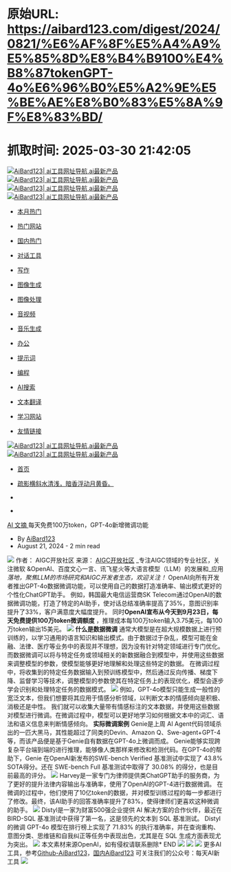 # 原始URL: https://aibard123.com/digest/2024/0821/%E6%AF%8F%E5%A4%A9%E5%85%8D%E8%B4%B9100%E4%B8%87tokenGPT-4o%E6%96%B0%E5%A2%9E%E5%BE%AE%E8%B0%83%E5%8A%9F%E8%83%BD/

# 抓取时间: 2025-03-30 21:42:05

[ ![AiBard123| ai工具网址导航,ai最新产品](https://aibard123.com/assets/images/bt8-expand-light.png) ![AiBard123| ai工具网址导航,ai最新产品](https://aibard123.com/assets/images/bt8-expand-dark.png) ](https://aibard123.com/) [ ![AiBard123| ai工具网址导航,ai最新产品](https://aibard123.com/assets/images/bt.png) ![AiBard123| ai工具网址导航,ai最新产品](https://aibard123.com/assets/images/bt.png) ](https://aibard123.com/)
  * [ 本月热门 ](https://aibard123.com/#00834a9dd147b04c5d53d4368cdb0b57)
  * [ 热门网站 ](https://aibard123.com/#db0311e7ecfedd24d157f0ceb4a0897f)
  * [ 国内热门 ](https://aibard123.com/#21b5cbb2c769010fec3ce029a5f8a4a3)
  * [ 对话工具 ](https://aibard123.com/#8310718935e8ec25ce0350de01e3f7dc)
  * [ 写作 ](https://aibard123.com/#d58e850d9115797306c2edf61ac6ddd8)
  * [ 图像生成 ](https://aibard123.com/#2a7418a5f8f1ca4e054364a9300657df)
  * [ 图像处理 ](https://aibard123.com/#7808a68ee1b34dab43011429a12de19e)
  * [ 音视频 ](https://aibard123.com/#6729afc51f5ac49a828812fa0eb0c82f)
  * [ 音乐生成 ](https://aibard123.com/#e5ce844860451fff3faf3d8f8894971d)
  * [ 办公 ](https://aibard123.com/#db53804b7d726967c58fcc8c9ca03d27)
  * [ 提示词 ](https://aibard123.com/#47b7af9547e034d28fe6f6d439968ac8)
  * [ 编程 ](https://aibard123.com/#41282bf95e43c64d579757573a03cdde)
  * [ AI搜索 ](https://aibard123.com/#fd71852fd52d5e18ef4f9a252f1eac58)
  * [ 文本翻译 ](https://aibard123.com/#81b1637fbe47625dbdf2094acd3b6683)
  * [ 学习网站 ](https://aibard123.com/#2e9ba3fa6e1ed0e9311b3e97f97f9a40)


  * [ 友情链接 ](https://aibard123.com/digest/2024/0821/%E6%AF%8F%E5%A4%A9%E5%85%8D%E8%B4%B9100%E4%B8%87tokenGPT-4o%E6%96%B0%E5%A2%9E%E5%BE%AE%E8%B0%83%E5%8A%9F%E8%83%BD/#friendlink)


[ ![AiBard123| ai工具网址导航,ai最新产品](https://aibard123.com/assets/images/bt.png) ![AiBard123| ai工具网址导航,ai最新产品](https://aibard123.com/assets/images/bt.png) ](https://aibard123.com/digest/2024/0821/%E6%AF%8F%E5%A4%A9%E5%85%8D%E8%B4%B9100%E4%B8%87tokenGPT-4o%E6%96%B0%E5%A2%9E%E5%BE%AE%E8%B0%83%E5%8A%9F%E8%83%BD/ "AiBard123| ai工具网址导航,ai最新产品")
  * [ 首页 ](https://aibard123.com/)


  * [疏影横斜水清浅，暗香浮动月黄昏。](https://aibard123.com/digest/2024/0821/%E6%AF%8F%E5%A4%A9%E5%85%8D%E8%B4%B9100%E4%B8%87tokenGPT-4o%E6%96%B0%E5%A2%9E%E5%BE%AE%E8%B0%83%E5%8A%9F%E8%83%BD/)
  * [](javascript:)
  * [](javascript:)


[ AI 文摘 ](https://aibard123.com/digest/)
每天免费100万token，GPT-4o新增微调功能
  * By [AiBard123](https://aibard123.com/about)
  * August 21, 2024 - 2 min read 


![](https://api.allorigins.win/raw?url=https://mmbiz.qpic.cn/sz_mmbiz_png/bVibMfbuuqMkyeicuSGrxLhXWt3n569gN3CjyibIcq8xRN7nHmlp6IAXAYaKibuRzHZuHxNInUB1TH4xjLfzSEnghg/640?wx_fmt=png&from=appmsg)
作者： AIGC开放社区 来源： [AIGC开放社区](https://mp.weixin.qq.com/s/YR1AIc5ITdTgeAzv0OWI6w)
_专注AIGC领域的专业社区，关注微软 &OpenAI、百度文心一言、讯飞星火等大语言模型（LLM）的发展和_应用 _落地，聚焦LLM的市场研究和AIGC开发者生态，欢迎关注！_
OpenAI向所有开发者推出GPT-4o数据微调功能，可以使用自己的数据打造准确率、输出模式更好的个性化ChatGPT助手。
例如，韩国最大电信运营商SK Telecom通过OpenAI的数据微调功能，打造了特定的AI助手，使对话总结准确率提高了35%，意图识别率提升了33%，客户满意度大幅度提升。
同时**OpenAI宣布从今天到9月23日，每天免费提供100万token微调额度** ，推理成本每100万token输入3.75美元，每100万token输出15美元。
![](https://api.allorigins.win/raw?url=https://mmbiz.qpic.cn/sz_mmbiz_png/bVibMfbuuqMkyeicuSGrxLhXWt3n569gN3EUM7lStiaYmHic7edCkrobRXXXMsE6Yb4YYUA3ibHP2iarYNPSHhTPGNjg/640?wx_fmt=png&from=appmsg)
**什么是数据微调**
通常大模型是在超大规模数据上进行预训练的，以学习通用的语言知识和输出模式。由于数据过于杂乱，模型可能在金融、法律、医疗等业务中的表现并不理想，因为没有针对特定领域进行专门优化。
而数据微调可以将与特定任务或领域相关的新数据融合到模型中，并使用这些数据来调整模型的参数，使模型能够更好地理解和处理这些特定的数据。
在微调过程中，将收集到的特定任务数据输入到预训练模型中，然后通过反向传播、梯度下降、监督学习等技术，调整模型的参数使其在特定任务上的表现优化，模型会逐步学会识别和处理特定任务的数据模式。
![](https://api.allorigins.win/raw?url=https://mmbiz.qpic.cn/sz_mmbiz_png/bVibMfbuuqMkyeicuSGrxLhXWt3n569gN3nd2zJlX4ibibSuk5zBVmCic31l48eZbaV7NuqdZv9gUKgEpXpN1ajKuqw/640?wx_fmt=png&from=appmsg)
例如，GPT-4o模型只能生成一般性的宽泛文本，但我们想要将其应用于情感分析领域，以判断文本的情感倾向是积极、消极还是中性。
我们就可以收集大量带有情感标注的文本数据，并使用这些数据对模型进行微调。在微调过程中，模型可以更好地学习如何根据文本中的词汇、语法和语义信息来判断情感倾向。
**实际微调案例**
Genie是上周 AI Agent代码领域杀出的一匹大黑马，其性能超过了同类的Devin、Amazon Q、Swe-agent+GPT-4等，而该产品便是基于Genie自有数据在GPT-4o上微调而成。
Genie能够实现跨复杂平台端到端的进行推理，能够像人类那样来修改和检测代码。在GPT-4o的帮助下，Genie 在OpenAI新发布的SWE-bench Verified 基准测试中实现了 43.8% SOTA得分。还在 SWE-bench Full 基准测试中取得了 30.08% 的得分，也是目前最高的评分。
![](https://api.allorigins.win/raw?url=https://mmbiz.qpic.cn/sz_mmbiz_png/bVibMfbuuqMkyeicuSGrxLhXWt3n569gN3XnpzAWb9we2usppGyn7qyW2yIN8GzKrA5BfzendiaHBBqeVib2dLZ64Q/640?wx_fmt=png&from=appmsg)
Harvey是一家专门为律师提供类ChatGPT助手的服务商，为了更好的提升法律内容输出与准确率，使用了OpenAI的GPT-4进行数据微调。
在微调的过程中，他们使用了10亿token的数据，并对模型训练过程的每一步都进行了修改。最终，该AI助手的回答准确率提升了83%，使得律师们更喜欢这种微调的助手。
![](https://api.allorigins.win/raw?url=https://mmbiz.qpic.cn/sz_mmbiz_png/bVibMfbuuqMkyeicuSGrxLhXWt3n569gN39gmcKzpdrGQxnyUHAic8x8yUz3FVib2z4sa97JxbSLHwJ6KP1Bw3etzA/640?wx_fmt=png&from=appmsg)
Distyl是一家为财富500强企业提供 AI 解决方案的合作伙伴，最近在 BIRD-SQL 基准测试中获得了第一名，这是领先的文本到 SQL 基准测试。
Distyl的微调 GPT-4o 模型在排行榜上实现了 71.83% 的执行准确率，并在查询重构、意图分类、思维链和自我纠正等任务中表现出色，尤其是在 SQL 生成方面表现尤为突出。
![](https://api.allorigins.win/raw?url=https://mmbiz.qpic.cn/sz_mmbiz_png/bVibMfbuuqMkyeicuSGrxLhXWt3n569gN3CjyibIcq8xRN7nHmlp6IAXAYaKibuRzHZuHxNInUB1TH4xjLfzSEnghg/640?wx_fmt=png&from=appmsg)
本文素材来源OpenAI，如有侵权请联系删除*
END
![](https://api.allorigins.win/raw?url=https://mmbiz.qpic.cn/sz_mmbiz_jpg/bVibMfbuuqMlrbrMcX4ftDMhxnaIFeH3nfttpptrSvRLDiahOTiciaL70u8CjzGoGiat9WqocjKu7pOyA0x5FkVbe4Q/640?wx_fmt=jpeg&from=appmsg)
![](https://api.allorigins.win/raw?url=https://mmbiz.qpic.cn/sz_mmbiz_jpg/bVibMfbuuqMlrbrMcX4ftDMhxnaIFeH3n2vibcJVbI7XG46vBJgsGXueu1fr4ahvuIQPQPpsso35YukSzOeYpNmQ/640?wx_fmt=jpeg&from=appmsg)
![](https://api.allorigins.win/raw?url=https://mmbiz.qpic.cn/sz_mmbiz_jpg/bVibMfbuuqMnuaezaIdBW2qzdz4UsHDV2E1TNiajmsUEicnhzkNm3uH5HosExf4CACbic3pibDTO5fdN6nxHqibdia3gw/640?wx_fmt=other&from=appmsg&tp=webp&wxfrom=5&wx_lazy=1&wx_co=1)
更多AI工具，参考[Github-AiBard123](https://aibard123.com/)，[国内AiBard123](https://aibard123.com/)
可关注我们的公众号：每天AI新工具 
![](https://aibard123.com/images/aitools/2024/03/qrcode_for_gh_dde1b429630d_258.jpg)
